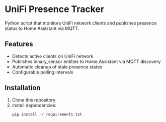 # UniFi Presence Tracker

Python script that monitors UniFi network clients and publishes presence status to Home Assistant via MQTT.

## Features

- Detects active clients on UniFi network
- Publishes binary_sensor entities to Home Assistant via MQTT discovery
- Automatic cleanup of stale presence states
- Configurable polling intervals

## Installation

1. Clone this repository
2. Install dependencies:
   ```bash
   pip install -r requirements.txt

